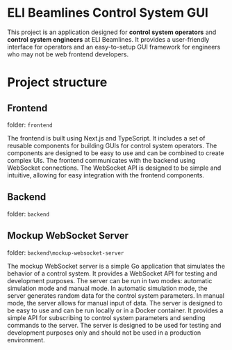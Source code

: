 # ELI Beamlines Control System GUI

This project is an application designed for **control system operators** and **control system engineers** at ELI Beamlines. It provides a user-friendly interface for operators and an easy-to-setup GUI framework for engineers who may not be web frontend developers.

# Project structure

## Frontend

folder: `frontend`

The frontend is built using Next.js and TypeScript. It includes a set of reusable components for building GUIs for control system operators.
The components are designed to be easy to use and can be combined to create complex UIs. The frontend communicates with the backend using WebSocket connections.
The WebSocket API is designed to be simple and intuitive, allowing for easy integration with the frontend components.

## Backend

folder: `backend`

## Mockup WebSocket Server

folder: `backend\mockup-websocket-server`

The mockup WebSocket server is a simple Go application that simulates the behavior of a control system. It provides a WebSocket API for testing and development purposes.
The server can be run in two modes: automatic simulation mode and manual mode. In automatic simulation mode, the server generates random data for the control system parameters. In manual mode, the server allows for manual input of data.
The server is designed to be easy to use and can be run locally or in a Docker container. It provides a simple API for subscribing to control system parameters and sending commands to the server.
The server is designed to be used for testing and development purposes only and should not be used in a production environment.
